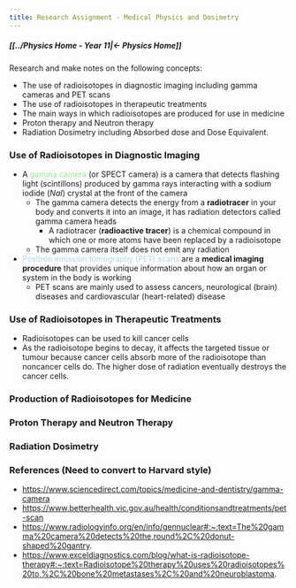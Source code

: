 ```yaml
---
title: Research Assignment - Medical Physics and Dosimetry
---
```


##### [[../Physics Home - Year 11|← Physics Home]]

Research and make notes on the following concepts:
- The use of radioisotopes in diagnostic imaging including gamma cameras and
PET scans
- The use of radioisotopes in therapeutic treatments
- The main ways in which radioisotopes are produced for use in medicine
- Proton therapy and Neutron therapy
- Radiation Dosimetry including Absorbed dose and Dose Equivalent.

### Use of Radioisotopes in Diagnostic Imaging
- A <span style="color:lightgreen;">gamma camera</span> (or SPECT camera) is a camera that detects flashing light (scintillons) produced by gamma rays interacting with a sodium iodide ($NaI$) crystal at the front of the camera
	- The gamma camera detects the energy from a **radiotracer** in your body and converts it into an image, it has radiation detectors called gamma camera heads 
		- A radiotracer (**radioactive tracer**) is a chemical compound in which one or more atoms have been replaced by a radioisotope
	- The gamma camera itself does not emit any radiation
- <span style="color:lightblue;">Positron emission tomography (PET) scans</span> are a **medical imaging procedure** that provides unique information about how an organ or system in the body is working
	- PET scans are mainly used to assess cancers, neurological (brain) diseases and cardiovascular (heart-related) disease

### Use of Radioisotopes in Therapeutic Treatments
- Radioisotopes can be used to kill cancer cells
- As the radioisotope begins to decay, it affects the targeted tissue or tumour because cancer cells absorb more of the radioisotope than noncancer cells do. The higher dose of radiation eventually destroys the cancer cells.
  
### Production of Radioisotopes for Medicine

### Proton Therapy and Neutron Therapy

### Radiation Dosimetry

### References (Need to convert to Harvard style)
- https://www.sciencedirect.com/topics/medicine-and-dentistry/gamma-camera
- https://www.betterhealth.vic.gov.au/health/conditionsandtreatments/pet-scan
- https://www.radiologyinfo.org/en/info/gennuclear#:~:text=The%20gamma%20camera%20detects%20the,round%2C%20donut-shaped%20gantry.
- https://www.exceldiagnostics.com/blog/what-is-radioisotope-therapy#:~:text=Radioisotope%20therapy%20uses%20radioisotopes%20to,%2C%20bone%20metastases%2C%20and%20neuroblastoma.